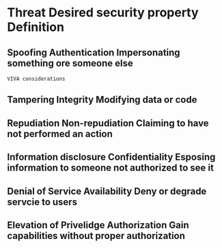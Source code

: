 Threat    Desired security property	Definition
==============================================


## Spoofing	Authentication	Impersonating something ore someone else

    VIVA considerations





## Tampering	Integrity	Modifying data or code








## Repudiation	Non-repudiation	Claiming to have not performed an action







## Information disclosure	Confidentiality	Esposing information to someone not authorized to see it






## Denial of Service	Availability	Deny or degrade servcie to users






## Elevation of Privelidge	Authorization	Gain capabilities without proper authorization
